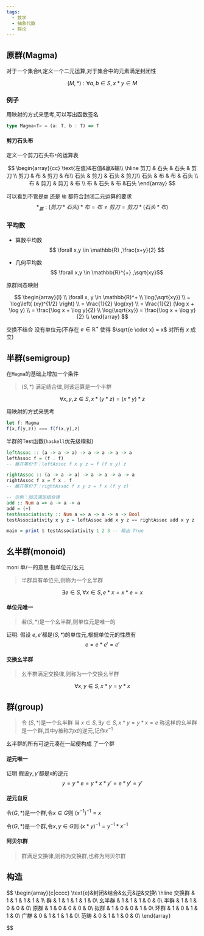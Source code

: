 ```yaml
---
tags:
  - 数学
  - 抽象代数
  - 群论
---
```


## 原群(Magma)

对于一个集合`M`,定义一个二元运算,对于集合中的元素满足封闭性

$$ (M,*) : \forall a,b \in S ,x*y \in M  $$

### 例子

用映射的方式来思考,可以写出函数签名

```typescript
type Magma<T> = (a: T, b : T) => T
```

#### 剪刀石头布

定义一个剪刀石头布`*`的运算表

$$
\begin{array}{cc}
\text{左值}&右值&赢&输\\
\hline
剪刀 & 石头 & 石头 & 剪刀 \\
剪刀 & 布 & 剪刀 & 布\\
石头 & 剪刀 & 石头 & 剪刀\\
石头 & 布 & 布 & 石头 \\
布 & 剪刀 & 剪刀 & 布 \\
布 & 石头 & 布 &石头
\end{array}
$$

可以看到不管是`赢` 还是 `输` 都符合封闭二元运算的要求
$$ *_{赢}:   (剪刀*石头)*布 = 布  \neq  剪刀 =  剪刀*(石头*布)  $$

### 平均数

- 算数平均数
$$ \forall x,y \in \mathbb{R} ,\frac{x+y}{2} $$

- 几何平均数
$$ \forall x,y \in \mathbb{R}^{+} ,\sqrt{xy}$$

原群同态映射

$$
\begin{array}{l} \\
\forall x, y \in \mathbb{R}^+  \\
\log(\sqrt{xy})  \\
= \log\left( (xy)^{1/2} \right) \\
= \frac{1}{2} \log(xy) \\
= \frac{1}{2} (\log x + \log y) \\
= \frac{\log x + \log y}{2} \\
\log(\sqrt{xy}) = \frac{\log x + \log y}{2} \\
\end{array}
$$

交换不结合 
没有单位元(不存在 $e \in \mathbb{R}^+$ 使得 $\sqrt{e \cdot x} = x$ 对所有 $x$ 成立)

## 半群(semigroup)

在`Magma`的基础上增加一个条件

> $(S,*)$ 满足结合律,则该运算是一个半群

$$ \forall x,y,z \in S, x*(y*z) = (x*y)*z $$

用映射的方式来思考

```typescript
let f: Magma
f(x,f(y,z)) === f(f(x,y),z) 
```

  半群的Test函数(`haskell`优先级模拟)

```haskell
leftAssoc :: (a -> a -> a) -> a -> a -> a -> a
leftAssoc f = (f . f)
-- 展开等价于：leftAssoc f x y z = f (f x y) z

rightAssoc :: (a -> a -> a) -> a -> a -> a -> a
rightAssoc f x = f x . f
-- 展开等价于：rightAssoc f x y z = f x (f y z)

-- 示例：加法满足结合律
add :: Num a => a -> a -> a
add = (+)
testAssociativity :: Num a => a -> a -> a -> Bool
testAssociativity x y z = leftAssoc add x y z == rightAssoc add x y z

main = print $ testAssociativity 1 2 3 -- 输出 True

```
## 幺半群(monoid)

moni 单/一的意思 指单位元/幺元

> 半群具有单位元,则称为一个幺半群

$$ \exists e \in S,\forall x \in S, e*x=x*e=x $$

#### 单位元唯一
> 若$(S,*)$是一个幺半群,则单位元是唯一的

证明:
假设 $e , e'$都是$(S,*)$的单位元,根据单位元的性质有
$$ e = e*e' = e'$$

#### 交换幺半群
> 幺半群满足交换律,则称为一个交换幺半群

$$ \forall x,y \in S,x*y = y*x$$


## 群(group)

>令 $(S,*)$是一个幺半群 当 $x \in S ,\exists y \in S,x*y = y*x = e$
 称这样的幺半群是一个群,其中y被称为x的逆元,记作$x^{-1}$

幺半群的所有可逆元凑在一起便构成 了一个群 

#### 逆元唯一

证明
假设$y,y'$都是x的逆元
$$ y = y*e = y*x*y' = e*y' = y'$$

#### 逆元自反

令$(G,*)$是一个群,令$x\in G$则 $(x^{-1})^{-1} = x$

令$(G,*)$是一个群,令$x,y\in G$则 $(x*y)^{-1} = y^{-1}*x^{-1}$


#### 阿贝尔群

> 群满足交换律,则称为交换群,也称为阿贝尔群



## 构造

$$
\begin{array}{c|cccc}
\text{e}&封闭&结合&幺元&逆&交换\\
\hline
交换群 & 1 & 1 & 1 & 1 & 1\\
群 & 1 & 1 & 1 & 1 & 0\\
幺半群 & 1 & 1 & 1 & 0 & 0\\
半群 & 1 & 1 & 0 & 0 & 0\\
原群 & 1 & 0 & 0 & 0 & 0\\
拟群 & 1 & 0 & 0 & 1 & 0\\
环群 & 1 & 0 & 1 & 1 & 0\\
广群 & 0 & 1 & 1 & 1 & 0\\
范畴 & 0 & 1 & 1 & 0 & 0\\
\end{array}

$$
